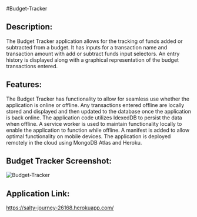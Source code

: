 #Budget-Tracker

## Description:
The Budget Tracker application allows for the tracking of funds added or subtracted from a budget. It has inputs for a transaction name and transaction amount with add or subtract funds input selectors. An entry history is displayed along with a graphical representation of the budget transactions entered.

## Features:
The Budget Tracker has functionality to allow for seamless use whether the application is online or offline. Any transactions entered offline are locally stored and displayed and then updated to the database once the application is back online. The application code utilizes IdexedDB to persist the data when offline. A service worker is used to maintain functionality locally to enable the application to function while offline. A manifest is added to allow optimal functionality on mobile devices. The application is deployed remotely in the cloud using MongoDB Atlas and Heroku.

## Budget Tracker Screenshot:

![Budget-Tracker](https://user-images.githubusercontent.com/85413293/140653155-0dc11dbb-5b70-486c-bf8c-5d0e55ee241e.png)

## Application Link:

https://salty-journey-26168.herokuapp.com/
